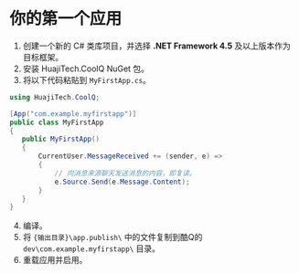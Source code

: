 # 你的第一个应用

1. 创建一个新的 C# 类库项目，并选择 **.NET Framework 4.5** 及以上版本作为目标框架。
2. 安装 HuajiTech.CoolQ NuGet 包。
3. 将以下代码粘贴到 `MyFirstApp.cs`。

  ```csharp
  using HuajiTech.CoolQ;
  
  [App("com.example.myfirstapp")]
  public class MyFirstApp
  {
     public MyFirstApp()
     {
         CurrentUser.MessageReceived += (sender, e) =>
         {
             // 向消息来源聊天发送消息的内容，即复读。
             e.Source.Send(e.Message.Content);
         }
     }
  }
  ```

4. 编译。
5. 将 `{输出目录}\app.publish\` 中的文件复制到酷Q的 `dev\com.example.myfirstapp\` 目录。
6. 重载应用并启用。
